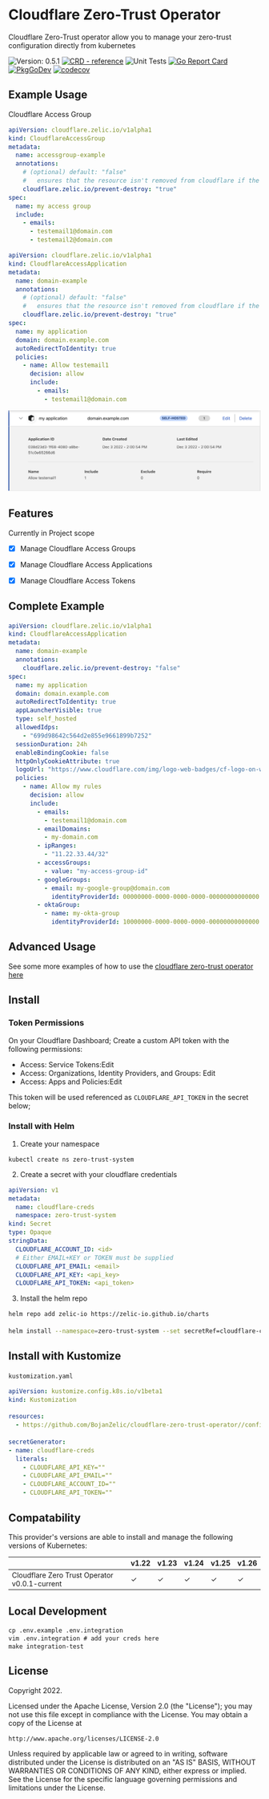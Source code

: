 # Cloudflare Zero-Trust Operator

Cloudflare Zero-Trust operator allow you to manage your zero-trust configuration directly from kubernetes

<!-- Version_Placeholder -->
![Version: 0.5.1](https://img.shields.io/badge/Version-0.5.1-informational?style=flat-square)
[![CRD - reference](https://img.shields.io/badge/CRD-reference-2ea44f)](https://doc.crds.dev/github.com/BojanZelic/cloudflare-zero-trust-operator)
![Unit Tests](https://github.com/BojanZelic/cloudflare-zero-trust-operator/actions/workflows/unit.yaml/badge.svg)
[![Go Report Card](https://goreportcard.com/badge/github.com/bojanzelic/cloudflare-zero-trust-operator)](https://goreportcard.com/report/github.com/bojanzelic/cloudflare-zero-trust-operator)
[![PkgGoDev](https://pkg.go.dev/badge/github.com/bojanzelic/cloudflare-zero-trust-operator)](https://pkg.go.dev/github.com/bojanzelic/cloudflare-zero-trust-operator)
[![codecov](https://codecov.io/gh/BojanZelic/cloudflare-zero-trust-operator/branch/main/graph/badge.svg?token=BRSGWWVA2W)](https://codecov.io/gh/BojanZelic/cloudflare-zero-trust-operator)

## Example Usage

Cloudflare Access Group
```yaml
apiVersion: cloudflare.zelic.io/v1alpha1
kind: CloudflareAccessGroup
metadata:
  name: accessgroup-example
  annotations:
    # (optional) default: "false"
    #   ensures that the resource isn't removed from cloudflare if the CR is deleted
    cloudflare.zelic.io/prevent-destroy: "true"
spec:
  name: my access group
  include:
    - emails:
      - testemail1@domain.com
      - testemail2@domain.com
```

```yaml
apiVersion: cloudflare.zelic.io/v1alpha1
kind: CloudflareAccessApplication
metadata:
  name: domain-example
  annotations:
    # (optional) default: "false"
    #   ensures that the resource isn't removed from cloudflare if the CR is deleted
    cloudflare.zelic.io/prevent-destroy: "true"
spec:
  name: my application
  domain: domain.example.com
  autoRedirectToIdentity: true
  policies: 
    - name: Allow testemail1
      decision: allow
      include:
        - emails:
          - testemail1@domain.com
```

![Example App](./docs/images/app_example.png)

## Features
Currently in Project scope
- [x] Manage Cloudflare Access Groups
- [x] Manage Cloudflare Access Applications
- [x] Manage Cloudflare Access Tokens


## Complete Example

```yaml
apiVersion: cloudflare.zelic.io/v1alpha1
kind: CloudflareAccessApplication
metadata:
  name: domain-example
  annotations:
    cloudflare.zelic.io/prevent-destroy: "false"
spec:
  name: my application
  domain: domain.example.com
  autoRedirectToIdentity: true
  appLauncherVisible: true
  type: self_hosted
  allowedIdps:
    - "699d98642c564d2e855e9661899b7252"
  sessionDuration: 24h
  enableBindingCookie: false
  httpOnlyCookieAttribute: true
  logoUrl: "https://www.cloudflare.com/img/logo-web-badges/cf-logo-on-white-bg.svg"
  policies: 
    - name: Allow my rules
      decision: allow
      include:
        - emails:
          - testemail1@domain.com
        - emailDomains:
          - my-domain.com
        - ipRanges:
          - "11.22.33.44/32"
        - accessGroups:
          - value: "my-access-group-id"
        - googleGroups:
          - email: my-google-group@domain.com
            identityProviderId: 00000000-0000-0000-0000-00000000000000
        - oktaGroup:
          - name: my-okta-group
            identityProviderId: 10000000-0000-0000-0000-00000000000000
```

## Advanced Usage

See some more examples of how to use the [cloudflare zero-trust operator here](./docs/Advanced_Usage.md) 

## Install

### Token Permissions

On your Cloudflare Dashboard; Create a custom API token with the following permissions:
* Access: Service Tokens:Edit
* Access: Organizations, Identity Providers, and Groups: Edit
* Access: Apps and Policies:Edit

This token will be used referenced as `CLOUDFLARE_API_TOKEN` in the secret below; 

### Install with Helm

1) Create your namespace
```
kubectl create ns zero-trust-system
```

2) Create a secret with your cloudflare credentials

```yaml
apiVersion: v1
metadata:
  name: cloudflare-creds
  namespace: zero-trust-system
kind: Secret
type: Opaque
stringData:
  CLOUDFLARE_ACCOUNT_ID: <id>
  # Either EMAIL+KEY or TOKEN must be supplied
  CLOUDFLARE_API_EMAIL: <email>
  CLOUDFLARE_API_KEY: <api_key>
  CLOUDFLARE_API_TOKEN: <api_token>
```

3) Install the helm repo
```bash
helm repo add zelic-io https://zelic-io.github.io/charts
 
helm install --namespace=zero-trust-system --set secretRef=cloudflare-creds cloudflare-zero-trust-operator zelic-io/cloudflare-zero-trust-operator
```

## Install with Kustomize

`kustomization.yaml`
```yaml
apiVersion: kustomize.config.k8s.io/v1beta1
kind: Kustomization

resources:
  - https://github.com/BojanZelic/cloudflare-zero-trust-operator//config/default?ref=main

secretGenerator:
- name: cloudflare-creds
  literals:
    - CLOUDFLARE_API_KEY=""
    - CLOUDFLARE_API_EMAIL=""
    - CLOUDFLARE_ACCOUNT_ID=""
    - CLOUDFLARE_API_TOKEN=""
```

## Compatability

This provider's versions are able to install and manage the following versions of Kubernetes:

|                                                | v1.22 | v1.23 | v1.24 | v1.25 | v1.26 |
| ---------------------------------------------- | ----- | ----- | ----- | ----- | ----- |
| Cloudflare Zero Trust Operator v0.0.1-current  | ✓     | ✓     | ✓     | ✓     | ✓     |


## Local Development

```
cp .env.example .env.integration
vim .env.integration # add your creds here
make integration-test
```

## License

Copyright 2022.

Licensed under the Apache License, Version 2.0 (the "License");
you may not use this file except in compliance with the License.
You may obtain a copy of the License at

    http://www.apache.org/licenses/LICENSE-2.0

Unless required by applicable law or agreed to in writing, software
distributed under the License is distributed on an "AS IS" BASIS,
WITHOUT WARRANTIES OR CONDITIONS OF ANY KIND, either express or implied.
See the License for the specific language governing permissions and
limitations under the License.


